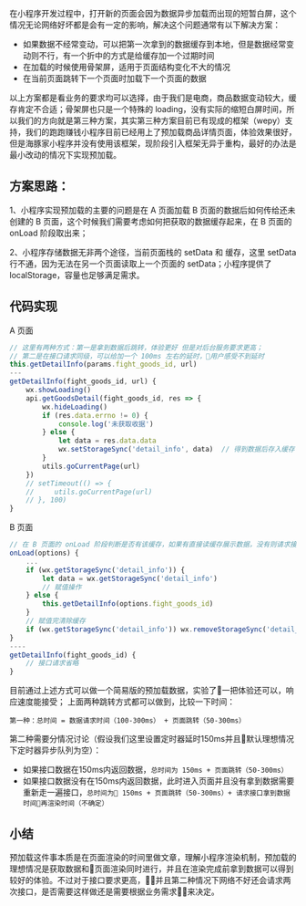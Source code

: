 在小程序开发过程中，打开新的页面会因为数据异步加载而出现的短暂白屏，这个情况无论网络好坏都是会有一定的影响，解决这个问题通常有以下解决方案：

+ 如果数据不经常变动，可以把第一次拿到的数据缓存到本地，但是数据经常变动则不行，有一个折中的方式是给缓存加一个过期时间
+ 在加载的时候使用骨架屏，适用于页面结构变化不大的情况
+ 在当前页面跳转下一个页面时加载下一个页面的数据

以上方案都是看业务的要求均可以选择，由于我们是电商，商品数据变动较大，缓存肯定不合适；骨架屏也只是一个特殊的 loading，没有实际的缩短白屏时间，所以我们的方向就是第三种方案，其实第三种方案目前已有现成的框架（wepy）支持，我们的跑跑赚钱小程序目前已经用上了预加载商品详情页面，体验效果很好，但是海豚家小程序并没有使用该框架，现阶段引入框架无异于重构，最好的办法是最小改动的情况下实现预加载。

## 方案思路：
1、小程序实现预加载的主要的问题是在 A 页面加载 B 页面的数据后如何传给还未创建的 B 页面，这个时候我们需要考虑如何把获取的数据缓存起来，在 B 页面的 onLoad 阶段取出来；

2、小程序存储数据无非两个途径，当前页面栈的 setData 和 缓存，这里 setData 行不通，因为无法在另一个页面读取上一个页面的 setData；小程序提供了 localStorage，容量也足够满足需求。

## 代码实现

A 页面
```js
// 这里有两种方式：第一是拿到数据后跳转，体验更好 但是对后台服务要求更高；
// 第二是在接口请求同级，可以给加一个 100ms 左右的延时，用户感受不到延时
this.getDetailInfo(params.fight_goods_id, url)
---
getDetailInfo(fight_goods_id, url) {
    wx.showLoading()
    api.getGoodsDetail(fight_goods_id, res => {
        wx.hideLoading()
        if (res.data.errno != 0) {
            console.log('未获取收据')
        } else {
            let data = res.data.data
            wx.setStorageSync('detail_info', data)  // 得到数据后存入缓存
        }
        utils.goCurrentPage(url)
    })
    // setTimeout(() => {
    //     utils.goCurrentPage(url)
    // }, 100)
}
```

B 页面
```js
// 在 B 页面的 onLoad 阶段判断是否有该缓存，如果有直接读缓存展示数据，没有则请求接口
onLoad(options) {
    ...
    if (wx.getStorageSync('detail_info')) {
        let data = wx.getStorageSync('detail_info')
        // 赋值操作
    } else {
        this.getDetailInfo(options.fight_goods_id)
    }
    // 赋值完清除缓存
    if (wx.getStorageSync('detail_info')) wx.removeStorageSync('detail_info')
}
----
getDetailInfo(fight_goods_id) {
    // 接口请求省略
}
```

目前通过上述方式可以做一个简易版的预加载数据，实验了一把体验还可以，响应速度能接受；
上面两种跳转方式都可以做到，比较一下时间：

``第一种：总时间 = 数据请求时间（100-300ms） + 页面跳转（50-300ms）``

第二种需要分情况讨论（假设我们这里设置定时器延时150ms并且默认理想情况下定时器异步队列为空）：

+ 如果接口数据在150ms内返回数据，``总时间为 150ms + 页面跳转（50-300ms）``
+ 如果接口数据没有在150ms内返回数据，此时进入页面并且没有拿到数据需要重新走一遍接口，``总时间为 150ms + 页面跳转（50-300ms）+ 请求接口拿到数据时间再渲染时间（不确定）``

## 小结
预加载这件事本质是在页面渲染的时间里做文章，理解小程序渲染机制，预加载的理想情况是获取数据和页面渲染同时进行，并且在渲染完成前拿到数据可以得到较好的体验。不过对于接口要求更高，并且第二种情况下网络不好还会请求两次接口，是否需要这样做还是需要根据业务需求来决定。